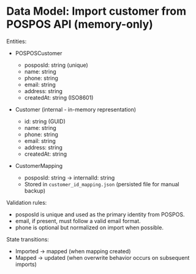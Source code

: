 # Data Model: Import customer from POSPOS API (memory-only)

Entities:

- POSPOSCustomer
  - posposId: string (unique)
  - name: string
  - phone: string
  - email: string
  - address: string
  - createdAt: string (ISO8601)

- Customer (internal - in-memory representation)
  - id: string (GUID)
  - name: string
  - phone: string
  - email: string
  - address: string
  - createdAt: string

- CustomerMapping
  - posposId: string -> internalId: string
  - Stored in `customer_id_mapping.json` (persisted file for manual backup)

Validation rules:
- posposId is unique and used as the primary identity from POSPOS.
- email, if present, must follow a valid email format.
- phone is optional but normalized on import when possible.

State transitions:
- Imported -> mapped (when mapping created)
- Mapped -> updated (when overwrite behavior occurs on subsequent imports)
